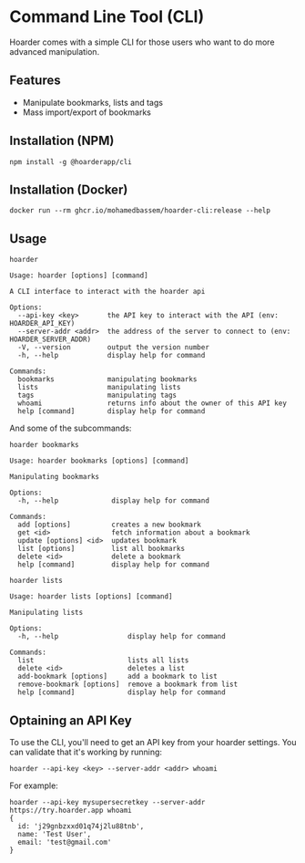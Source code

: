# Command Line Tool (CLI)

Hoarder comes with a simple CLI for those users who want to do more advanced manipulation.

## Features

- Manipulate bookmarks, lists and tags
- Mass import/export of bookmarks

## Installation (NPM)

```
npm install -g @hoarderapp/cli
```


## Installation (Docker)

```
docker run --rm ghcr.io/mohamedbassem/hoarder-cli:release --help
```

## Usage

```
hoarder
```

```
Usage: hoarder [options] [command]

A CLI interface to interact with the hoarder api

Options:
  --api-key <key>       the API key to interact with the API (env: HOARDER_API_KEY)
  --server-addr <addr>  the address of the server to connect to (env: HOARDER_SERVER_ADDR)
  -V, --version         output the version number
  -h, --help            display help for command

Commands:
  bookmarks             manipulating bookmarks
  lists                 manipulating lists
  tags                  manipulating tags
  whoami                returns info about the owner of this API key
  help [command]        display help for command
```

And some of the subcommands:

```
hoarder bookmarks
```

```
Usage: hoarder bookmarks [options] [command]

Manipulating bookmarks

Options:
  -h, --help             display help for command

Commands:
  add [options]          creates a new bookmark
  get <id>               fetch information about a bookmark
  update [options] <id>  updates bookmark
  list [options]         list all bookmarks
  delete <id>            delete a bookmark
  help [command]         display help for command

```

```
hoarder lists
```

```
Usage: hoarder lists [options] [command]

Manipulating lists

Options:
  -h, --help                 display help for command

Commands:
  list                       lists all lists
  delete <id>                deletes a list
  add-bookmark [options]     add a bookmark to list
  remove-bookmark [options]  remove a bookmark from list
  help [command]             display help for command
```

## Optaining an API Key

To use the CLI, you'll need to get an API key from your hoarder settings. You can validate that it's working by running:

```
hoarder --api-key <key> --server-addr <addr> whoami
```

For example:

```
hoarder --api-key mysupersecretkey --server-addr https://try.hoarder.app whoami
{
  id: 'j29gnbzxxd01q74j2lu88tnb',
  name: 'Test User',
  email: 'test@gmail.com'
}
```
